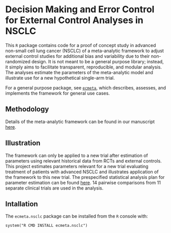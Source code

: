 # Decision Making and Error Control for External Control Analyses in NSCLC
This `R` package contains code for a proof of concept study in advanced non-small cell lung cancer (NSCLC) of a meta-analytic framework to adjust external control studies for additional bias and variability due to their non-randomized design. It is not meant to be a general purpose library; instead, it simply aims to facilitate transparent, reproducible, and modular analysis. The analyses estimate the parameters of the meta-analytic model and illustrate use for a new hypothetical single-arm trial. 

For a general purpose package, see [`ecmeta`](https://github.com/phcanalytics/ecmeta), which describes, assesses, and implements the framework for general use cases.

## Methodology
Details of the meta-analytic framework can be found in our manuscript [here](https://github.com/phcanalytics/ecmeta-manuscript).

## Illustration
The framework can only be applied to a new trial after estimation of parameters using relevant historical data from RCTs and external controls. This project estimates parameters relevant for a new trial evaluating treatment of patients with advanced NSCLC and illustrates application of the framework to this new trial. The prespecified statistical analysis plan for parameter estimation can be found [here](https://phcanalytics.github.io/ecmeta-manuscript/ecmeta.nsclc/docs/sap/sap.pdf). 14 pairwise comparisons from 11 separate clinical trials are used in the analysis.

## Intallation
The `ecmeta.nsclc` package can be installed from the `R` console with:

```{r}
system("R CMD INSTALL ecmeta.nsclc")
```
